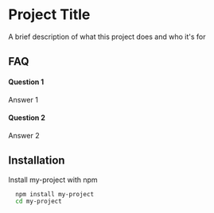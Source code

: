 # Project Title

A brief description of what this project does and who it's for


## FAQ

#### Question 1

Answer 1

#### Question 2

Answer 2


## Installation

Install my-project with npm

```bash
  npm install my-project
  cd my-project
```
